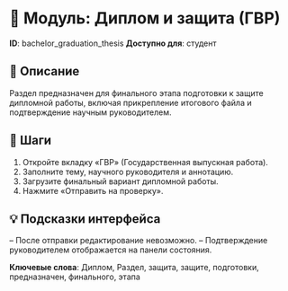 # 📘 Модуль: Диплом и защита (ГВР)
**ID**: bachelor_graduation_thesis
**Доступно для**: студент

## 📝 Описание
Раздел предназначен для финального этапа подготовки к защите дипломной работы, включая прикрепление итогового файла и подтверждение научным руководителем.

## 🩜 Шаги
1. Откройте вкладку «ГВР» (Государственная выпускная работа).
2. Заполните тему, научного руководителя и аннотацию.
3. Загрузите финальный вариант дипломной работы.
4. Нажмите «Отправить на проверку».

## 💡 Подсказки интерфейса
– После отправки редактирование невозможно.
– Подтверждение руководителем отображается на панели состояния.

**Ключевые слова**: Диплом, Раздел, защита, защите, подготовки, предназначен, финального, этапа
